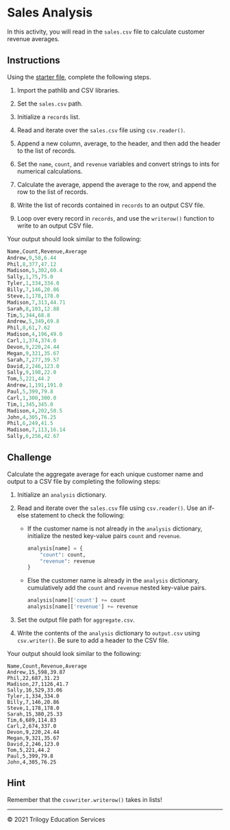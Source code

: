 # Sales Analysis

In this activity, you will read in the `sales.csv` file to calculate customer revenue averages.

## Instructions

Using the [starter file](Unsolved/Core/sales_analysis_core.py), complete the following steps.

1. Import the pathlib and CSV libraries.

2. Set the `sales.csv` path.

3. Initialize a `records` list.

4. Read and iterate over the `sales.csv` file using `csv.reader()`.

5. Append a new column, average, to the header, and then add the header to the list of records.

6. Set the `name`, `count`, and `revenue` variables and convert strings to ints for numerical calculations.

7. Calculate the average, append the average to the row, and append the row to the list of records.

8. Write the list of records contained in `records` to an output CSV file.

9. Loop over every record in `records`, and use the `writerow()` function to write to an output CSV file.

Your output should look similar to the following:

  ```python
  Name,Count,Revenue,Average
  Andrew,9,58,6.44
  Phil,8,377,47.12
  Madison,5,302,60.4
  Sally,1,75,75.0
  Tyler,1,334,334.0
  Billy,7,146,20.86
  Steve,1,178,178.0
  Madison,7,313,44.71
  Sarah,8,103,12.88
  Tim,5,344,68.8
  Andrew,5,349,69.8
  Phil,8,61,7.62
  Madison,4,196,49.0
  Carl,1,374,374.0
  Devon,9,220,24.44
  Megan,9,321,35.67
  Sarah,7,277,39.57
  David,2,246,123.0
  Sally,9,198,22.0
  Tom,5,221,44.2
  Andrew,1,191,191.0
  Paul,5,399,79.8
  Carl,1,300,300.0
  Tim,1,345,345.0
  Madison,4,202,50.5
  John,4,305,76.25
  Phil,6,249,41.5
  Madison,7,113,16.14
  Sally,6,256,42.67
  ```

## Challenge

Calculate the aggregate average for each unique customer name and output to a CSV file by completing the following steps:

1. Initialize an `analysis` dictionary.

2. Read and iterate over the `sales.csv` file using `csv.reader()`. Use an if-else statement to check the following:

    * If the customer name is not already in the `analysis` dictionary, initialize the nested key-value pairs `count` and `revenue`.

      ```python
      analysis[name] = {
          "count": count,
          "revenue": revenue
      }
      ```

    * Else the customer name is already in the `analysis` dictionary, cumulatively add the `count` and `revenue` nested key-value pairs.

      ```python
      analysis[name]['count'] += count
      analysis[name]['revenue'] += revenue
      ```

3. Set the output file path for `aggregate.csv`.

4. Write the contents of the `analysis` dictionary to `output.csv` using `csv.writer()`. Be sure to add a header to the CSV file.

Your output should look similar to the following:

```
Name,Count,Revenue,Average
Andrew,15,598,39.87
Phil,22,687,31.23
Madison,27,1126,41.7
Sally,16,529,33.06
Tyler,1,334,334.0
Billy,7,146,20.86
Steve,1,178,178.0
Sarah,15,380,25.33
Tim,6,689,114.83
Carl,2,674,337.0
Devon,9,220,24.44
Megan,9,321,35.67
David,2,246,123.0
Tom,5,221,44.2
Paul,5,399,79.8
John,4,305,76.25
```

## Hint

Remember that the `csvwriter.writerow()` takes in lists!

---

© 2021 Trilogy Education Services
